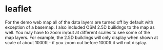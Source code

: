 # leaflet

For the demo web map all of the data layers are turned off by default with exception of a basemap. I also included OSM 2.5D builidngs to the map as well. You may have to zoom in/out at different scales to see some of the map layers. For example, the 2.5D buildings will only display when shown at scale of about 1000ft - if you zoom out before 1000ft it will not display.
